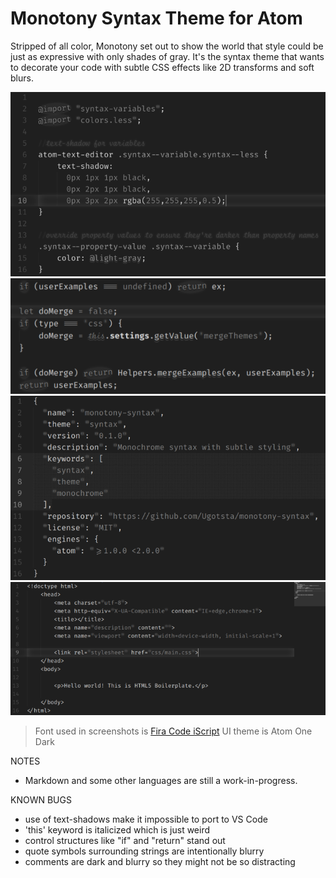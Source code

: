 # Monotony Syntax Theme for Atom

Stripped of all color, Monotony set out to show the world that style could be just as expressive with only shades of gray. It's the syntax theme that wants to decorate your code with subtle CSS effects like 2D transforms and soft blurs.

![LESS screenshot!](screenshots/monotony-less.png)
![JavaScript screenshot!](screenshots/monotony-js.png)
![JSON screenshot!](screenshots/monotony-json.png)
![HTML screenshot!](screenshots/monotony-html.png)
> Font used in screenshots is [Fira Code iScript](https://github.com/kencrocken/FiraCodeiScript)
> UI theme is Atom One Dark

NOTES
* Markdown and some other languages are still a work-in-progress.

KNOWN BUGS
* use of text-shadows make it impossible to port to VS Code
* 'this' keyword is italicized which is just weird
* control structures like "if" and "return" stand out
* quote symbols surrounding strings are intentionally blurry
* comments are dark and blurry so they might not be so distracting
